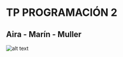 # TP PROGRAMACIÓN 2
                                                                                                                            
                                                                                                                            
## Aira - Marín - Muller                                                                                                                    
 
![alt text][logo]

[logo]: https://github.com/maximarin/ProgramacionII/blob/master/post-cover-microsoft-visual-studio.jpg                                                                                                                         
